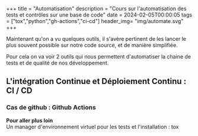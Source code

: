 +++
title = "Automatisation"
description = "Cours sur l'automatisation des tests et contrôles sur une base de code"
date = 2024-02-05T00:00:05
tags = ["tox","python","gh-actions","ci-cd"]
header_img= "img/automate.svg"
+++

Maintenant qu'on a vu quelques outils, il s'avère pertinent de les lancer le plus souvent possible sur notre code source, et de manière simplifiée.

Pour cela on va voir 2 outils qui nous permettent d'automatiser la chaine de tests et de qualité de nos développement.


## L'intégration Continue et Déploiement Continu : CI / CD

### Cas de github : Github Actions 


<div class="alert alert-info">
  <strong> Pour aller plus loin</strong> <br/> Un manager d'environnement virtuel pour les tests et l'installation : tox
</div>
 